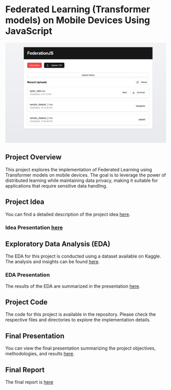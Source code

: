 #  Federated Learning (Transformer models) on Mobile Devices Using JavaScript

![](federated.png)
## Project Overview
This project explores the implementation of Federated Learning using Transformer models on mobile devices. The goal is to leverage the power of distributed learning while maintaining data privacy, making it suitable for applications that require sensitive data handling.


## Project Idea
You can find a detailed description of the project idea [here](https://docs.google.com/document/d/1EgUlcfFL9RSYfDEKR-1rMqvcPgLqxgRmVrwU4C35V8M/edit?usp=sharing).
### Idea Presentation [here](https://docs.google.com/presentation/d/1UzVDS02cYhli7bLyVVJuP2joeKGh1SSunuqT4-eYg68/edit?usp=sharing)

## Exploratory Data Analysis (EDA)
The EDA for this project is conducted using a dataset available on Kaggle. The analysis and insights can be found [here](https://www.kaggle.com/code/showrinrahman/notebookb2c6260e09/edit).

### EDA Presentation
The results of the EDA are summarized in the presentation [here](https://docs.google.com/presentation/d/1e43Hvgp6AYmG-GnqcCL6yP77EXaAABwAgjOxyXxcVAg/edit#slide=id.p).

## Project Code
The code for this project is available in the repository. Please check the respective files and directories to explore the implementation details.

## Final Presentation
You can view the final presentation summarizing the project objectives, methodologies, and results [here](https://www.canva.com/design/DAGamGazYeg/u1PHAj7dJeMXikAUUhRGYg/edit?utm_content=DAGamGazYeg&utm_campaign=designshare&utm_medium=link2&utm_source=sharebutton).

## Final Report
The final report is [here](https://drive.google.com/file/d/19ZbE6hly8sN-4qQuvM7p-yuj0zPLgjt7/view?usp=sharing)
